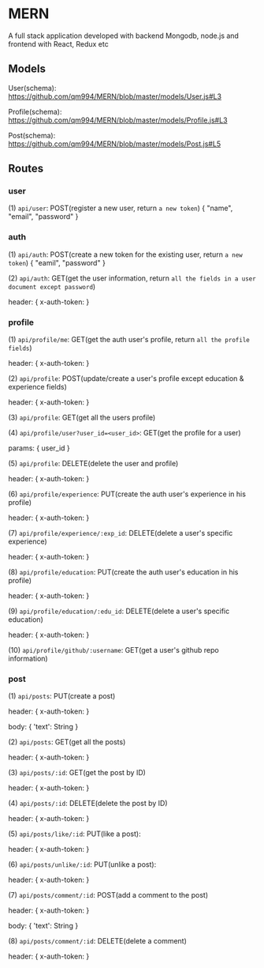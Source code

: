 # MERN
A full stack application developed with backend Mongodb, node.js and frontend with React, Redux etc

## Models

User(schema): https://github.com/qm994/MERN/blob/master/models/User.js#L3

Profile(schema): https://github.com/qm994/MERN/blob/master/models/Profile.js#L3

Post(schema): https://github.com/qm994/MERN/blob/master/models/Post.js#L5


## Routes

### user
(1) `api/user`: POST(register a new user, return `a new token`)
  {
    "name",
    "email",
    "password"
  }

### auth
(1) `api/auth`: POST(create a new token for the existing user, return `a new token`)
  {
    "eamil",
    "password"
  }
  
(2) `api/auth`: GET(get the user information, return `all the fields in a user document except password`)
  
  header: {
    x-auth-token: <Your token>
  }
  
### profile
(1) `api/profile/me`: GET(get the auth user's profile, return `all the profile fields`)

   header: {
    x-auth-token: <Your token>
  }
  
(2) `api/profile`: POST(update/create a user's profile except education & experience fields)

  header: {
    x-auth-token: <Your token>
  }
  
(3) `api/profile`: GET(get all the users profile)

(4) `api/profile/user?user_id=<user_id>`: GET(get the profile for a user)

  params: { user_id }

(5) `api/profile`: DELETE(delete the user and profile)

  header: {
    x-auth-token: <Your token>
  }
  
(6) `api/profile/experience`: PUT(create the auth user's experience in his profile)

  header: {
    x-auth-token: <Your token>
  }
  
(7) `api/profile/experience/:exp_id`: DELETE(delete a user's specific experience)

   header: {
    x-auth-token: <Your token>
  }

(8) `api/profile/education`: PUT(create the auth user's education in his profile)

  header: {
    x-auth-token: <Your token>
  }
  
(9) `api/profile/education/:edu_id`: DELETE(delete a user's specific education)

   header: {
    x-auth-token: <Your token>
  }
  
(10) `api/profile/github/:username`: GET(get a user's github repo information)


### post

(1) `api/posts`: PUT(create a post)
   
   header: {
    x-auth-token: <Your token>
  }
  
   body: {
    'text': String
  }

(2) `api/posts`: GET(get all the posts)
  
  header: {
    x-auth-token: <Your token>
  }

(3) `api/posts/:id`: GET(get the post by ID)
  
  header: {
    x-auth-token: <Your token>
  }
  
(4) `api/posts/:id`: DELETE(delete the post by ID)

  header: {
    x-auth-token: <Your token>
  }
  
(5) `api/posts/like/:id`: PUT(like a post):

  header: {
    x-auth-token: <Your token>
  }
  
(6) `api/posts/unlike/:id`: PUT(unlike a post):

  header: {
    x-auth-token: <Your token>
  }
  
(7) `api/posts/comment/:id`: POST(add a comment to the post)

   header: {
    x-auth-token: <Your token>
  }
  
   body: {
    'text': String
  }

(8) `api/posts/comment/:id`: DELETE(delete a comment)

  header: {
    x-auth-token: <Your token>
  }

    
